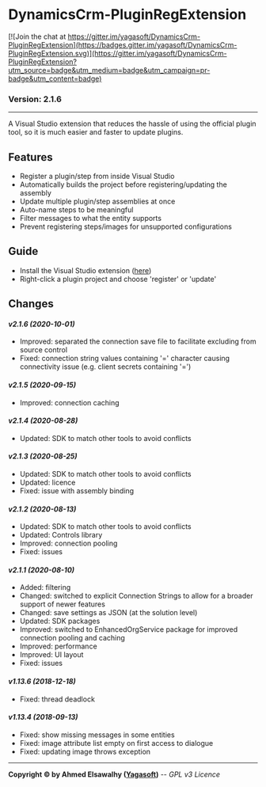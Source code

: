 # DynamicsCrm-PluginRegExtension

[![Join the chat at https://gitter.im/yagasoft/DynamicsCrm-PluginRegExtension](https://badges.gitter.im/yagasoft/DynamicsCrm-PluginRegExtension.svg)](https://gitter.im/yagasoft/DynamicsCrm-PluginRegExtension?utm_source=badge&utm_medium=badge&utm_campaign=pr-badge&utm_content=badge)

### Version: 2.1.6
---

A Visual Studio extension that reduces the hassle of using the official plugin tool, so it is much easier and faster to update plugins.

## Features

  + Register a plugin/step from inside Visual Studio
  + Automatically builds the project before registering/updating the assembly
  + Update multiple plugin/step assemblies at once
  + Auto-name steps to be meaningful
  + Filter messages to what the entity supports
  + Prevent registering steps/images for unsupported configurations

## Guide

+ Install the Visual Studio extension ([here](https://marketplace.visualstudio.com/items?itemName=Yagasoft.CrmPluginRegExt))
+ Right-click a plugin project and choose 'register' or 'update'

## Changes

#### _v2.1.6 (2020-10-01)_
+ Improved: separated the connection save file to facilitate excluding from source control
+ Fixed: connection string values containing '=' character causing connectivity issue (e.g. client secrets containing '=')
#### _v2.1.5 (2020-09-15)_
+ Improved: connection caching
#### _v2.1.4 (2020-08-28)_
+ Updated: SDK to match other tools to avoid conflicts
#### _v2.1.3 (2020-08-25)_
+ Updated: SDK to match other tools to avoid conflicts
+ Updated: licence
+ Fixed: issue with assembly binding
#### _v2.1.2 (2020-08-13)_
+ Updated: SDK to match other tools to avoid conflicts
+ Updated: Controls library
+ Improved: connection pooling
+ Fixed: issues
#### _v2.1.1 (2020-08-10)_
+ Added: filtering
+ Changed: switched to explicit Connection Strings to allow for a broader support of newer features
+ Changed: save settings as JSON (at the solution level)
+ Updated: SDK packages
+ Improved: switched to EnhancedOrgService package for improved connection pooling and caching
+ Improved: performance
+ Improved: UI layout
+ Fixed: issues
#### _v1.13.6 (2018-12-18)_
+ Fixed: thread deadlock
#### _v1.13.4 (2018-09-13)_
+ Fixed: show missing messages in some entities
+ Fixed: image attribute list empty on first access to dialogue
+ Fixed: updating image throws exception

---
**Copyright &copy; by Ahmed Elsawalhy ([Yagasoft](http://yagasoft.com))** -- _GPL v3 Licence_
